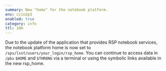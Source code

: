 ```yaml
---
summary: New "home" for the notebook platform.
env: ccin2p3
enabled: true
category: info
ttl: 10m
---
```


Due to the update of the application that provides RSP notebook services, the notebook platform home is now set to `/sps/lsst/users/your_login/rsp_home`. 
You can continue to access data in `/pbs` `$HOME` and `$THRONG` via a terminal or using the symbolic links available in the new rsp_home. 
